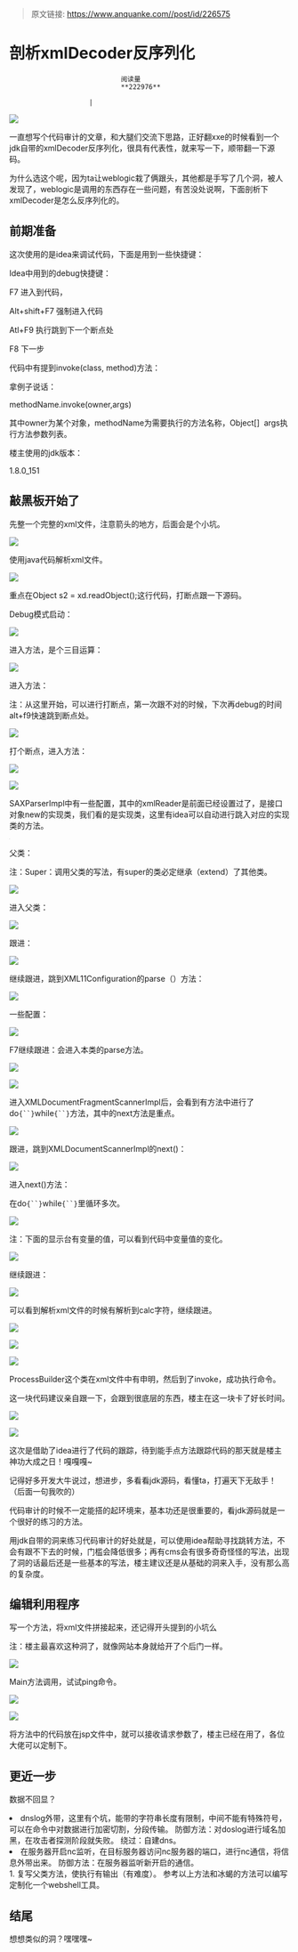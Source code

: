 > 原文链接: https://www.anquanke.com//post/id/226575 


# 剖析xmlDecoder反序列化


                                阅读量   
                                **222976**
                            
                        |
                        
                                                                                    



[![](https://p5.ssl.qhimg.com/t012a95cf07a4cc9aba.png)](https://p5.ssl.qhimg.com/t012a95cf07a4cc9aba.png)



一直想写个代码审计的文章，和大腿们交流下思路，正好翻xxe的时候看到一个jdk自带的xmlDecoder反序列化，很具有代表性，就来写一下，顺带翻一下源码。

为什么选这个呢，因为ta让weblogic栽了俩跟头，其他都是手写了几个洞，被人发现了，weblogic是调用的东西存在一些问题，有苦没处说啊，下面剖析下xmlDecoder是怎么反序列化的。



## 前期准备

这次使用的是idea来调试代码，下面是用到一些快捷键：

Idea中用到的debug快捷键：

F7 进入到代码，

Alt+shift+F7 强制进入代码

Atl+F9 执行跳到下一个断点处

F8 下一步

代码中有提到invoke(class, method)方法：

拿例子说话：

methodName.invoke(owner,args)

其中owner为某个对象，methodName为需要执行的方法名称，Object[]  args执行方法参数列表。

楼主使用的jdk版本：

1.8.0_151



## 敲黑板开始了

先整一个完整的xml文件，注意箭头的地方，后面会是个小坑。

[![](https://p2.ssl.qhimg.com/t013841912c8cdc3231.png)](https://p2.ssl.qhimg.com/t013841912c8cdc3231.png)

使用java代码解析xml文件。

[![](https://p2.ssl.qhimg.com/t01de94c9966baae13f.png)](https://p2.ssl.qhimg.com/t01de94c9966baae13f.png)

重点在Object s2 = xd.readObject();这行代码，打断点跟一下源码。

Debug模式启动：

[![](https://p1.ssl.qhimg.com/t0118934adaa3b8c7a8.png)](https://p1.ssl.qhimg.com/t0118934adaa3b8c7a8.png)

进入方法，是个三目运算：

[![](https://p5.ssl.qhimg.com/t01352c68f20a4346d3.png)](https://p5.ssl.qhimg.com/t01352c68f20a4346d3.png)

进入方法：

注：从这里开始，可以进行打断点，第一次跟不对的时候，下次再debug的时间alt+f9快速跳到断点处。

[![](https://p5.ssl.qhimg.com/t0118e193765b19c80e.png)](https://p5.ssl.qhimg.com/t0118e193765b19c80e.png)

打个断点，进入方法：

[![](https://p0.ssl.qhimg.com/t01c6124ad944e40ea8.png)](https://p0.ssl.qhimg.com/t01c6124ad944e40ea8.png)

[![](https://p0.ssl.qhimg.com/t01a5781b1d1640e281.png)](https://p0.ssl.qhimg.com/t01a5781b1d1640e281.png)

SAXParserImpl中有一些配置，其中的xmlReader是前面已经设置过了，是接口对象new的实现类，我们看的是实现类，这里有idea可以自动进行跳入对应的实现类的方法。

[![](data:image/png;base64,iVBORw0KGgoAAAANSUhEUgAAAAEAAAABCAYAAAAfFcSJAAAAAXNSR0IArs4c6QAAAARnQU1BAACxjwv8YQUAAAAJcEhZcwAADsQAAA7EAZUrDhsAAAANSURBVBhXYzh8+PB/AAffA0nNPuCLAAAAAElFTkSuQmCC)](https://p4.ssl.qhimg.com/t01d6bb3a3072da90ff.png)

父类：

注：Super：调用父类的写法，有super的类必定继承（extend）了其他类。

[![](https://p2.ssl.qhimg.com/t01054838152b88bc1b.png)](https://p2.ssl.qhimg.com/t01054838152b88bc1b.png)

进入父类：

[![](https://p2.ssl.qhimg.com/t019e617fb7e696a0a6.png)](https://p2.ssl.qhimg.com/t019e617fb7e696a0a6.png)

跟进：

[![](https://p0.ssl.qhimg.com/t0137be2fcb7c8e555c.png)](https://p0.ssl.qhimg.com/t0137be2fcb7c8e555c.png)

继续跟进，跳到XML11Configuration的parse（）方法：

[![](https://p5.ssl.qhimg.com/t01600bcfd8cd9cd612.png)](https://p5.ssl.qhimg.com/t01600bcfd8cd9cd612.png)

一些配置：

[![](https://p0.ssl.qhimg.com/t01cce49c480d018724.png)](https://p0.ssl.qhimg.com/t01cce49c480d018724.png)

F7继续跟进：会进入本类的parse方法。

[![](https://p5.ssl.qhimg.com/t0101345cbbfe6c9996.png)](https://p5.ssl.qhimg.com/t0101345cbbfe6c9996.png)

[![](https://p0.ssl.qhimg.com/t017d75e79d96466896.png)](https://p0.ssl.qhimg.com/t017d75e79d96466896.png)

进入XMLDocumentFragmentScannerImpl后，会看到有方法中进行了do`{``}`while`{``}`方法，其中的next方法是重点。

[![](https://p4.ssl.qhimg.com/t01f06ec8f4600fbec1.png)](https://p4.ssl.qhimg.com/t01f06ec8f4600fbec1.png)

跟进，跳到XMLDocumentScannerImpl的next()：

[![](https://p0.ssl.qhimg.com/t01678e6a0adf26eee8.png)](https://p0.ssl.qhimg.com/t01678e6a0adf26eee8.png)

进入next()方法：

在do`{``}`while`{``}`里循环多次。

[![](https://p1.ssl.qhimg.com/t011566ccc156491c3e.png)](https://p1.ssl.qhimg.com/t011566ccc156491c3e.png)

注：下面的显示台有变量的值，可以看到代码中变量值的变化。

[![](https://p3.ssl.qhimg.com/t0127b2f4dedcd882b7.png)](https://p3.ssl.qhimg.com/t0127b2f4dedcd882b7.png)

继续跟进：

[![](https://p4.ssl.qhimg.com/t0111a02ab093e320c2.png)](https://p4.ssl.qhimg.com/t0111a02ab093e320c2.png)

可以看到解析xml文件的时候有解析到calc字符，继续跟进。

[![](https://p3.ssl.qhimg.com/t01a037d5360ded1475.png)](https://p3.ssl.qhimg.com/t01a037d5360ded1475.png)

[![](https://p3.ssl.qhimg.com/t019b47b8e3451c2879.png)](https://p3.ssl.qhimg.com/t019b47b8e3451c2879.png)

[![](https://p1.ssl.qhimg.com/t01ec7b7d21ebf29a38.png)](https://p1.ssl.qhimg.com/t01ec7b7d21ebf29a38.png)

ProcessBuilder这个类在xml文件中有申明，然后到了invoke，成功执行命令。

这一块代码建议亲自跟一下，会跟到很底层的东西，楼主在这一块卡了好长时间。

[![](https://p1.ssl.qhimg.com/t01a0706fcb073f8b2e.png)](https://p1.ssl.qhimg.com/t01a0706fcb073f8b2e.png)

[![](https://p3.ssl.qhimg.com/t01eec1886128ee6c2e.png)](https://p3.ssl.qhimg.com/t01eec1886128ee6c2e.png)

这次是借助了idea进行了代码的跟踪，待到能手点方法跟踪代码的那天就是楼主神功大成之日！嘎嘎嘎~

记得好多开发大牛说过，想进步，多看看jdk源码，看懂ta，打遍天下无敌手！（后面一句我吹的）

代码审计的时候不一定能搭的起环境来，基本功还是很重要的，看jdk源码就是一个很好的练习的方法。

用jdk自带的洞来练习代码审计的好处就是，可以使用idea帮助寻找跳转方法，不会有跟不下去的时候，门槛会降低很多；再有cms会有很多奇奇怪怪的写法，出现了洞的话最后还是一些基本的写法，楼主建议还是从基础的洞来入手，没有那么高的复杂度。



## 编辑利用程序

写一个方法，将xml文件拼接起来，还记得开头提到的小坑么

注：楼主最喜欢这种洞了，就像网站本身就给开了个后门一样。

[![](https://p1.ssl.qhimg.com/t016a3d7fac20016fb0.png)](https://p1.ssl.qhimg.com/t016a3d7fac20016fb0.png)

Main方法调用，试试ping命令。

[![](https://p5.ssl.qhimg.com/t016cad691c1bd9a6df.png)](https://p5.ssl.qhimg.com/t016cad691c1bd9a6df.png)

[![](https://p2.ssl.qhimg.com/t012b1ef7db56813e89.png)](https://p2.ssl.qhimg.com/t012b1ef7db56813e89.png)

将方法中的代码放在jsp文件中，就可以接收请求参数了，楼主已经在用了，各位大佬可以定制下。



## 更近一步

数据不回显？
<li>dnslog外带，这里有个坑，能带的字符串长度有限制，中间不能有特殊符号，可以在命令中对数据进行加密切割，分段传输。
防御方法：对doslog进行域名加黑，在攻击者探测阶段就失败。
绕过：自建dns。
</li>
<li>在服务器开启nc监听，在目标服务器访问nc服务器的端口，进行nc通信，将信息外带出来。
防御方法：在服务器监听新开启的通信。
</li>
1. 复写父类方法，使执行有输出（有难度）。
参考以上方法和冰蝎的方法可以编写定制化一个webshell工具。



## 结尾

想想类似的洞？嘿嘿嘿~
